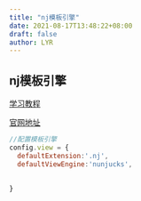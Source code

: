```yaml
---
title: "nj模板引擎"
date: 2021-08-17T13:48:22+08:00
draft: false
author: LYR
---
```


## nj模板引擎



[学习教程](https://www.bilibili.com/video/BV1d7411L7Cc?p=55)



[官网地址](https://mozilla.github.io/nunjucks/)





```js
//配置模板引擎
config.view = {
  defaultExtension:'.nj',
  defaultViewEngine:'nunjucks',
  
 
}

```





